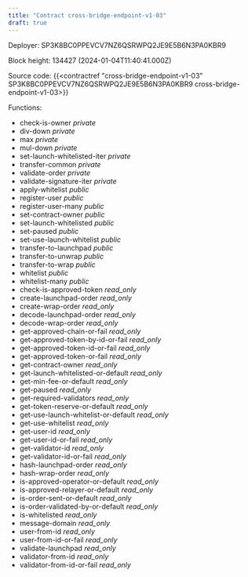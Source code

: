 ```yaml
---
title: "Contract cross-bridge-endpoint-v1-03"
draft: true
---
```

Deployer: SP3K8BC0PPEVCV7NZ6QSRWPQ2JE9E5B6N3PA0KBR9


 



Block height: 134427 (2024-01-04T11:40:41.000Z)

Source code: {{<contractref "cross-bridge-endpoint-v1-03" SP3K8BC0PPEVCV7NZ6QSRWPQ2JE9E5B6N3PA0KBR9 cross-bridge-endpoint-v1-03>}}

Functions:

* check-is-owner _private_
* div-down _private_
* max _private_
* mul-down _private_
* set-launch-whitelisted-iter _private_
* transfer-common _private_
* validate-order _private_
* validate-signature-iter _private_
* apply-whitelist _public_
* register-user _public_
* register-user-many _public_
* set-contract-owner _public_
* set-launch-whitelisted _public_
* set-paused _public_
* set-use-launch-whitelist _public_
* transfer-to-launchpad _public_
* transfer-to-unwrap _public_
* transfer-to-wrap _public_
* whitelist _public_
* whitelist-many _public_
* check-is-approved-token _read_only_
* create-launchpad-order _read_only_
* create-wrap-order _read_only_
* decode-launchpad-order _read_only_
* decode-wrap-order _read_only_
* get-approved-chain-or-fail _read_only_
* get-approved-token-by-id-or-fail _read_only_
* get-approved-token-id-or-fail _read_only_
* get-approved-token-or-fail _read_only_
* get-contract-owner _read_only_
* get-launch-whitelisted-or-default _read_only_
* get-min-fee-or-default _read_only_
* get-paused _read_only_
* get-required-validators _read_only_
* get-token-reserve-or-default _read_only_
* get-use-launch-whitelist-or-default _read_only_
* get-use-whitelist _read_only_
* get-user-id _read_only_
* get-user-id-or-fail _read_only_
* get-validator-id _read_only_
* get-validator-id-or-fail _read_only_
* hash-launchpad-order _read_only_
* hash-wrap-order _read_only_
* is-approved-operator-or-default _read_only_
* is-approved-relayer-or-default _read_only_
* is-order-sent-or-default _read_only_
* is-order-validated-by-or-default _read_only_
* is-whitelisted _read_only_
* message-domain _read_only_
* user-from-id _read_only_
* user-from-id-or-fail _read_only_
* validate-launchpad _read_only_
* validator-from-id _read_only_
* validator-from-id-or-fail _read_only_
